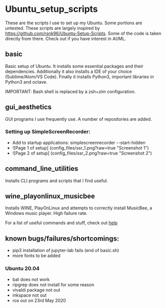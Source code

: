 # Ubuntu_setup_scripts
These are the scripts I use to set up my Ubuntu. Some portions are untested.
These scripts are largely inspired by https://github.com/rsnk96/Ubuntu-Setup-Scripts. Some of the code is taken directly from there. Check out if you have interest in AI/ML.

## basic
Basic setup of Ubuntu. It installs some essential packages and their dependencies. Additionally it also installs a IDE of your choice (Sublime/Atom/VS Code). Finally it installs Python3, important libraries in Python3 and octave.

IMPORTANT: Bash shell is replaced by a zsh+zim configuration.

## gui_aesthetics
GUI programs I use frequently use. A number of repositories are added.
### Setting up SimpleScreenRecorder:
* Add to startup applications:  simplescreenrecorder --start-hidden
* ![Page 1 of setup] (config_files/ssr_1.png?raw=true "Screenshot 1")
* ![Page 2 of setup] (config_files/ssr_2.png?raw=true "Screenshot 2")


## command_line_utilities
Installs CLI programs and scripts that I find useful.

## wine_playonlinux_musicbee
Installs WINE, PlayOnLinux and attempts to correctly install MusicBee, a Windows music player. High failure rate.

For a list of useful commands and stuff, check out [help](Help.md)

## known bugs/failures/shortcomings:
* pip3 installation of jupyter-lab fails (end of basic.sh)
* more fonts to be added

### Ubuntu 20.04
* bat does not work
* ripgrep does not install for some reason
* vivaldi package not out
* inkspace not out
* ros out on 23rd May 2020

